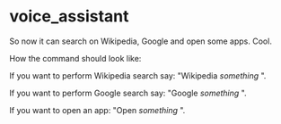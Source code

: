 # voice_assistant

So now it can search on Wikipedia, Google and open some apps. Cool.

How the command should look like:

If you want to perform Wikipedia search say: "Wikipedia *something* ".

If you want to perform Google search say: "Google *something* ".

If you want to open an app: "Open *something* ".
